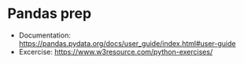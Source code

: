 # Pandas prep

- Documentation: https://pandas.pydata.org/docs/user_guide/index.html#user-guide
- Excercise: https://www.w3resource.com/python-exercises/
